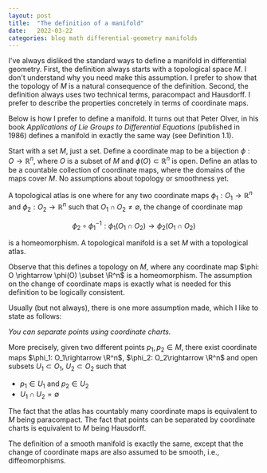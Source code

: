 ```yaml
---
layout: post
title:  "The definition of a manifold"
date:   2022-03-22
categories: blog math differential-geometry manifolds
---
```

$\newcommand{\R}{\mathbb{R}}$
I've always disliked the standard ways to define a manifold in differential geometry. First, the definition always starts with a topological space $M$. I don't understand why you need make this assumption. I prefer to show that the topology of $M$ is a natural consequence of the definition. Second, the definition always uses two technical terms, paracompact and Hausdorff. I prefer to describe the properties concretely in terms of coordinate maps. 

Below is how I prefer to define a manifold. It turns out that Peter Olver, in his book *Applications of Lie Groups to Differential Equations* (published in 1986) defines a manifold in exactly the same way (see Definition 1.1).

Start with a set $M$, just a set. Define a coordinate map to be a bijection $\phi: O \rightarrow \mathbb{R}^n$, where $O$ is a subset of $M$ and $\phi(O) \subset \mathbb{R}^n$ is open. Define an atlas to be a countable collection of coordinate maps, where the domains of the maps cover $M$. No assumptions about topology or smoothness yet. 

A topological atlas is one where for any two coordinate maps $\phi_1: O_1 \rightarrow \mathbb{R}^n$ and $\phi_2: O_2\rightarrow \mathbb{R}^n$ such that $O_1\cap O_2 \ne \emptyset$, the change of coordinate map

$$\phi_2\circ\phi_1^{-1}: \phi_1(O_1\cap O_2) \rightarrow \phi_2(O_1\cap O_2) $$

is a homeomorphism. A topological manifold is a set $M$ with a topological atlas.

Observe that this defines a topology on $M$, where any coordinate map $\phi: O \rightarrow \phi(O) \subset \R^n$ is a homeomorphism. The assumption on the change of coordinate maps is exactly what is needed for this definition to be logically consistent.

Usually (but not always), there is one more assumption made, which I like to state as follows:

<i>You can separate points using coordinate charts.</i>

More precisely, given two different points $p_1, p_2 \in M$, there exist coordinate maps $\phi_1: O_1\rightarrow \R^n$, $\phi_2: O_2\rightarrow \R^n$ and open subsets $U_1 \subset O_1$, $U_2\subset O_2$ such that
- $p_1 \in U_1$ and $p_2 \in U_2$
- $U_1\cap U_2 = \emptyset$

The fact that the atlas has countably many coordinate maps is equivalent to $M$ being paracompact. The fact that points can be separated by coordinate charts is equivalent to $M$ being Hausdorff.

The definition of a smooth manifold is exactly the same, except that the change of coordinate maps are also assumed to be smooth, i.e., diffeomorphisms.
